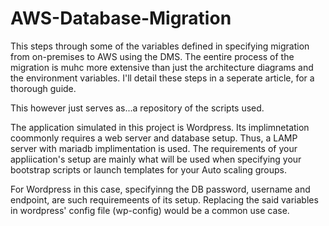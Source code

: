 # AWS-Database-Migration
This  steps through some of the variables defined in specifying migration from on-premises to AWS using the DMS. The eentire process of the migration is muhc more extensive than just the architecture diagrams and the environment variables. I'll detail these steps in a seperate article, for a thorough guide. 

This however just serves as...a repository of the scripts used. 

The application simulated in this project is Wordpress. Its implimnetation coommonly requires a web server and database setup. Thus, a LAMP server with mariadb implimentation is used. 
The requirements of your appliication's setup are mainly what will be used when specifying your bootstrap scripts or launch templates for your Auto scaling groups.

For  Wordpress in this case, specifyinng the DB password, username and endpoint, are such requiremeents of its setup. Replacing the said variables in wordpress' config file (wp-config) would be a common use case.
